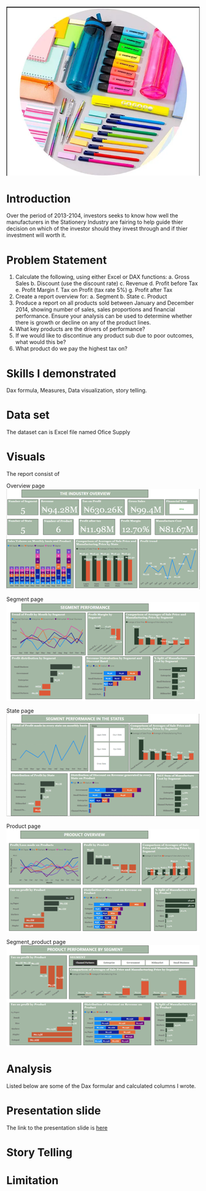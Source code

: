 ![](stationery.PNG)

# Introduction

Over the period of 2013-2104, investors seeks to know how well the manufacturers in the Stationery Industry are fairing to help guide thier decision on which of the investor should they invest through and if thier investment will worth it.

# Problem Statement

1. Calculate the following, using either Excel or DAX functions:
a. Gross Sales
b. Discount (use the discount rate)
c. Revenue
d. Profit before Tax
e. Profit Margin
f. Tax on Profit (tax rate 5%)
g. Profit after Tax
2. Create a report overview for:
a. Segment
b. State
c. Product
3. Produce a report on all products sold between January and December 2014, showing number of sales, sales proportions and financial performance. Ensure your analysis can be used to determine whether there is growth or decline on any of the product lines.
4. What key products are the drivers of performance?
5. If we would like to discontinue any product sub due to poor outcomes, what would this be?
6. What product do we pay the highest tax on?

# Skills I demonstrated

Dax formula, Measures, Data visualization, story telling.

# Data set

The dataset can is Excel file named Ofice Supply

# Visuals

The report consist of 

Overview page
![](Overview_1.PNG)

Segment page
![](segment_slide_2.PNG)

State page
![](state_slide_3.PNG)

Product page
![](product_slide_4.PNG)

Segment_product page
![](segment_product_slide_5.PNG)


# Analysis

Listed below are some of the Dax formular and calculated columns I wrote.


# Presentation slide

The link to the presentation slide is [here](https://docs.google.com/presentation/d/1dHWTbo_3-nc2CO2cbpn5k_KkLSrk8rf0aljMtH1hrhQ/edit#slide=id.p)

# Story Telling


# Limitation


